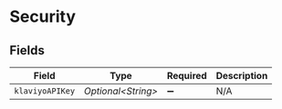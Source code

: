 # Security


## Fields

| Field               | Type                | Required            | Description         |
| ------------------- | ------------------- | ------------------- | ------------------- |
| `klaviyoAPIKey`     | *Optional\<String>* | :heavy_minus_sign:  | N/A                 |